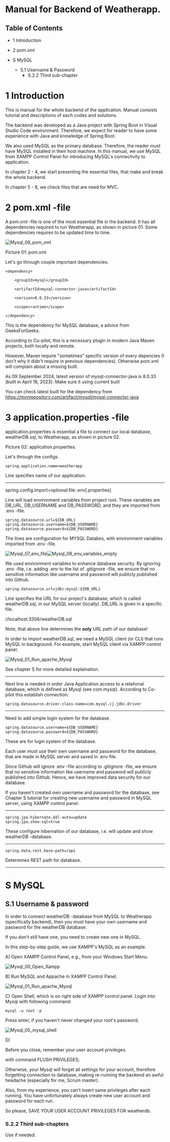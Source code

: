 # Manual for Backend of Weatherapp.

## Table of Contents

- 1 Introduction
- 2 pom.xml


- S MySQL
    - S.1 Username & Password
        - S.2.2 Third sub-chapter

# 1 Introduction

This is manual for the whole backend of the application.
Manual consists tutorial and descriptions of each codes and solutions.

The backend was developed as a Java project with Spring Boot 
in Visual Studio Code environment. Therefore, we expect for reader 
to have some experience with Java and knowledge of Spring Boot.

We also used MySQL as the primary database. Therefore, the reader
must have MySQL installed in their host machine. In this manual,
we use MySQL from XAMPP Control Panel for introducing MySQL's connectivity
to application.

In chapter 2 - 4, we start presenting the essential files, that make and break the whole backend.

In chapter 5 - 8, we check files that are need for MVC.

# 2 pom.xml -file

A pom.xml -file is one of the most essential file in the backend.
It has all dependencies required to run Weatherapp, as shown in picture 01.
Some dependencies requires to be updated time to time.

![Mysql_06_pom_xml](https://github.com/user-attachments/assets/65467e82-5b2a-4891-965e-5dc5edf3fd30)

Picture 01: pom.xml

Let's go through couple important dependencies.


	<dependency>

		<groupId>mysql</groupId>

		<artifactId>mysql-connector-java</artifactId>

		<version>8.0.33</version>

		<scope>runtime</scope>
	
	</dependency>

This is the dependency for MySQL database, a advice from GeeksForGeeks.
		
According to Co-pilot, this is a necessary plugin in modern
Java Maven projects, both locally and remote.

However, Maven require "sometimes" specific version of 
every depencies (I don't why it didn't require in
previous dependencies). Otherwise pom.xml will complain
about a missing built.

As 09 September 2024, latest version of mysql-connector-java
is 8.0.33 (built in April 18, 2023). Make sure it using current built

You can check latest built for the dependency from
https://mvnrepository.com/artifact/mysql/mysql-connector-java


# 3 application.properties -file

application.properties is essential a file to connect our local database,
weatherDB.sql, to Weatherapp, as shown in picture 02.

Picture 02: application.properties.

Let's through the configs.

	spring.application.name=weatherapp

Line specifies name of our application.

---

spring.config.import=optional:file:.env[.properties]

Line will load environment variables from project root.
These variables are DB_URL, DB_USERNAME and DB_PASSWORD,
and they are imported from .env -file.

	spring.datasource.url=${DB_URL}
	spring.datasource.username=${DB_USERNAME}
	spring.datasource.password=${DB_PASSWORD}

The lines are configuration for MYSQL Databes, with environment variables
imported from .env -file.

![Mysql_07_env_file](https://github.com/user-attachments/assets/e29518ad-9350-4772-9b36-76a3a3b817db)![Mysql_08_env_variables_empty](https://github.com/user-attachments/assets/22a15090-0117-41e3-9f57-8c2b5c3c8e07)



We used environment variables to enhance database security.
By ignoring .env -file, i.e. adding .env to the list of .gitignore -file,
we ensure that no sensitive information like username and password
will publicly published into Github.

	spring.datasource.url=jdbc:mysql:${DB_URL}

Line specifies the URL for our project's database,
which is called weatherDB.sql, in our MySQL server (locally).
DB_URL is given in a specific file.

//localhost:3306/weatherDB.sql

Note, that above line determines the **only** URL path of our database!

In order to import weatherDB.sql, we need a MySQL client 
(or CLI) that runs MySQL in background. For example,
start MySQL client via XAMPP control panel.

![Mysql_01_Run_apache_Mysql](https://github.com/user-attachments/assets/104595fa-8dd5-49ca-9b79-de35273b93ea)


See chapter S for more detailed explaination.

---

Next line is needed in order Java Application
access to a relational database, which is defined as Mysql
(see com.mysql). According to Co-pilot this establish connection.

	spring.datasource.driver-class-name=com.mysql.cj.jdbc.Driver

---

Need to add simple login system for the database.

	spring.datasource.username=${DB_USERNAME}
	spring.datasource.password=${DB_PASSWORD}

These are for login system of the database.

Each user must use their own username and password for the database,
that are made in MySQL server and saved in .env file. 

Since Github will ignore .env -file according to .gitignore -file,
we ensure that no sensitive information like username and password
will publicly published into Github. Hence, we have improved
data security for our database.

If you haven't created own username and password for the database,
see Chapter S tutorial for creating new username and password
in MySQL server, using XAMPP control panel.

---

	spring.jpa.hibernate.ddl-auto=update
	spring.jpa.show-sql=true

These configure hibernation of our database, 
i.e. will update and show weatherDB -database.

---
	spring.data.rest.base-path=/api

Determines REST path for database.

---

# S MySQL

## S.1 Username & password

In order to connect weatherDB -database from MySQL to Weatherapp (specifically backend),
then you must have your own username and password for the weatherDB database.

If you don't still have one, you need to create new one in MySQL.

In this step-by-step guide, we use XAMPP's MySQL as an example.


A) Open XAMPP Control Panel, e.g., from your Windows Start Menu.

![Mysql_00_Open_Xampp](https://github.com/user-attachments/assets/2045bb3f-1e19-4b4e-a5a9-88582a8c92e8)


B) Run MySQL and Appache in XAMPP Control Panel.

![Mysql_01_Run_apache_Mysql](https://github.com/user-attachments/assets/305c04fc-78a6-46d4-9119-4b7373663603)

C) Open Shell, which is on right side of XAMPP control panel. Login into Mysql with following command:

	mysql -u root -p
 
Press enter, if you haven't never changed your root's password.

![Mysql_05_mysql_shell](https://github.com/user-attachments/assets/afdb43c9-281a-427a-aadf-3aef9ea3a028)




D) 

Before you close, remember your user account privileges.

with command FLUSH PRIVILEGES;

Otherwise, your Mysql will forget all settings for your account,
therefore forgetting connection to database, 
making re-running the backend an awful headache (especially for me, Scrum master).

Also, from my experience, you can't insert same privileges after each running.
You have unfortunately always create new user account and password for each run.

So please, SAVE YOUR USER ACCOUNT PRIVILEGES FOR weatherdb.

### S.2.2 Third sub-chapters

Use if needed.
